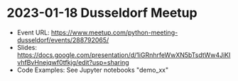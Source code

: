 # 2023-01-18 Dusseldorf Meetup

- Event URL: https://www.meetup.com/python-meeting-dusseldorf/events/288792065/
- Slides: https://docs.google.com/presentation/d/1iGRnhrfeWwXN5bTsdtWw4JiKIvhfBvHnejqwf0tfkjg/edit?usp=sharing
- Code Examples: See Jupyter notebooks "demo_xx"
